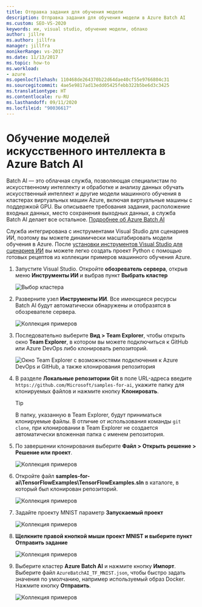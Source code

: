 ```yaml
---
title: Отправка задания для обучения модели
description: Отправка задания для обучения модели в Azure Batch AI
ms.custom: SEO-VS-2020
keywords: ии, visual studio, обучение модели, облако
author: jillre
ms.author: jillfra
manager: jillfra
monikerRange: vs-2017
ms.date: 11/13/2017
ms.topic: how-to
ms.workload:
- azure
ms.openlocfilehash: 110468de264370b22d64dae40cf55e9766804c31
ms.sourcegitcommit: 4ae5e9817ad13edd05425febb322b5be6d3c3425
ms.translationtype: HT
ms.contentlocale: ru-RU
ms.lasthandoff: 09/11/2020
ms.locfileid: "90036617"
---
```

# <a name="train-ai-models-in-azure-batch-ai"></a>Обучение моделей искусственного интеллекта в Azure Batch AI

Batch AI — это облачная служба, позволяющая специалистам по искусственному интеллекту и обработке и анализу данных обучать искусственный интеллект и другие модели машинного обучения в кластерах виртуальных машин Azure, включая виртуальные машины с поддержкой GPU. Вы описываете требования задания, расположение входных данных, место сохранения выходных данных, а служба Batch AI делает все остальное. [Подробнее об Azure Batch AI](/azure/batch-ai/overview)

Служба интегрирована с инструментами Visual Studio для сценариев ИИ, поэтому вы можете динамически масштабировать модели обучения в Azure.  После [установки инструментов Visual Studio для сценариев ИИ](installation.md) вы можете легко создать проект Python с помощью готовых рецептов из коллекции примеров машинного обучения Azure.

1. Запустите Visual Studio. Откройте **обозреватель сервера**, открыв меню **Инструменты ИИ** и выбрав пункт **Выбрать кластер**

    ![Выбор кластера](media/train-model/select-cluster.png)

2. Разверните узел **Инструменты ИИ**. Все имеющиеся ресурсы Batch AI будут автоматически обнаружены и отобразятся в обозревателе сервера.

    ![Коллекция примеров](media/train-model/batchai.png)

3. Последовательно выберите **Вид > Team Explorer**, чтобы открыть окно **Team Explorer**, в котором вы можете подключиться к GitHub или Azure DevOps либо клонировать репозиторий.

    ![Окно Team Explorer с возможностями подключения к Azure DevOps и GitHub, а также клонирования репозитория](media/train-model/team-explorer-devops.png)

4. В разделе **Локальные репозитории Git** в поле URL-адреса введите `https://github.com/Microsoft/samples-for-ai`, укажите папку для клонируемых файлов и нажмите кнопку **Клонировать**.

    > [!Tip]
    > В папку, указанную в Team Explorer, будут приниматься клонируемые файлы. В отличие от использования команды `git clone`, при клонировании в Team Explorer не создается автоматически вложенная папка с именем репозитория.

5. По завершении клонирования выберите **Файл > Открыть решение > Решение или проект**.

    ![Коллекция примеров](media/train-model/open-solution.png)

6. Откройте файл **samples-for-ai\TensorFlowExamples\TensorFlowExamples.sln** в каталоге, в который был клонирован репозиторий.

    ![Коллекция примеров](media/train-model/tensorflowexamples.png)

7. Задайте проекту MNIST параметр **Запускаемый проект**

    ![Коллекция примеров](media/train-model/mnist-startup.png)

8. <strong>Щелкните правой кнопкой мыши **проект MNIST** и выберите пункт **Отправить задание**</strong>

    ![Коллекция примеров](media/train-model/submit-job.png)
9. Выберите кластер **Azure Batch AI** и нажмите кнопку **Импорт**. Выберите файл `AzureBatchAI_TF_MNIST.json`, чтобы быстро задать значения по умолчанию, например используемый образ Docker. Нажмите кнопку **Отправить**.

    ![Коллекция примеров](media/train-model/submit-batch.png)
